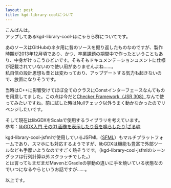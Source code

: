 ```yaml
---
layout: post
title: kgd-library-coolについて
---
```


こんばんは。  
アップしてあるkgd-library-cool-ほにゃらら群についてです。  

あのソースはGitHubのネタ用に昔のソースを掘り返したものなのですが、製作時期が2013年12月頃であり、かつ、卒業課題の期間中で作ったということもあり、中身がけっこうひどいです。そもそもドキュメンテーションコメントに仕様が記載されていないので使い用がありませんよね……。  
私自信の設計思想も昔とは変わっており、アップデートする気力も起きないので、放置になりそうです。  

当時はC++に影響受けてほぼ全てのクラスにConstインターフェースなんてものを用意してました。この点は今だと[Checker Framework（JSR 308）](http://types.cs.washington.edu/checker-framework/current/checker-framework-manual.html#igj-checker "Chapter 18  IGJ immutability checker")なんて使ってみたいですね。前に試した時はNullチェック以外うまく動かなかったのでリベンジしたいです。  

そして現在はlibGDXをScalaで使用するライブラリを考えています。  
参考：[libGDX入門 その01 画像を表示したり音を鳴らしたり|ざる魂](http://mikio.github.io/article/2014/05/04_libgdx-beginner.html "libGDX入門 その01 画像を表示したり音を鳴らしたり|ざる魂")  

kgd-library-cool-jsfmlで使用しているJSFML（[SFML](http://www.sfml-dev.org/ "SFML")）もマルチプラットフォームであり、スマホにも対応するようですが、libGDXは機能も豊富で外部ツールなども手厚いようなのですごく熱そうです。（kgd-library-cool-jsfmlのシーングラフは行列計算以外スクラッチでした。）  
とは言ってもまだまだMavenとGradleの挙動の違いに手を焼いている状態なのでいつになるやらというお話ですが……。  

以上です。  
